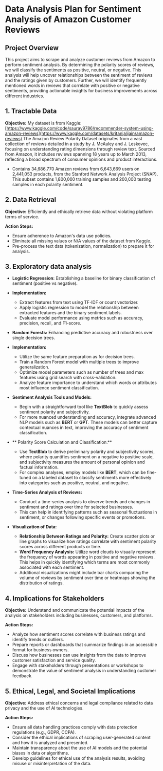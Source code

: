 # Data Analysis Plan for Sentiment Analysis of Amazon Customer Reviews

## Project Overview

This project aims to scrape and analyze customer reviews from Amazon to perform sentiment analysis. By determining the polarity scores of reviews, we will classify the sentiments as positive, neutral, or negative. This analysis will help uncover relationships between the sentiment of reviews and the ratings given by customers. Further, we will identify frequently mentioned words in reviews that correlate with positive or negative sentiments, providing actionable insights for business improvements across different industries.

## 1. Tractable Data 

**Objective:** My dataset is from Kaggle:[https://www.kaggle.com/code/saurav9786/recommender-system-using-amazon-reviews](https://www.kaggle.com/datasets/kritanjalijain/amazon-reviews)
The Amazon Review Polarity Dataset originates from a vast collection of reviews detailed in a study by J. McAuley and J. Leskovec, focusing on understanding rating dimensions through review text. Sourced from Amazon, it includes reviews spanning 18 years up to March 2013, reflecting a broad spectrum of consumer opinions and product interactions.
- Contains 34,686,770 Amazon reviews from 6,643,669 users on 2,441,053 products, from the Stanford Network Analysis Project (SNAP). This subset contains 1,800,000 training samples and 200,000 testing samples in each polarity sentiment.

## 2. Data Retrieval 

**Objective:** Efficiently and ethically retrieve data without violating platform terms of service.

**Action Steps:**
- Ensure adherence to Amazon's data use policies.
- Eliminate all missing values or N/A values of the dataset from Kaggle. 
- Pre-process the text data (tokenization, normalization) to prepare it for analysis.

## 3.  Exploratory data analysis

- **Logistic Regression:** Establishing a baseline for binary classification of sentiment (positive vs negative).
- **Implementation:**
  - Extract features from text using TF-IDF or count vectorizer.
  - Apply logistic regression to model the relationship between extracted features and the binary sentiment labels.
  - Evaluate model performance using metrics such as accuracy, precision, recall, and F1-score.

- **Random Forests:** Enhancing predictive accuracy and robustness over single decision trees.
- **Implementation:**
  - Utilize the same feature preparation as for decision trees.
  - Train a Random Forest model with multiple trees to improve generalization.
  - Optimize model parameters such as number of trees and max features using grid search with cross-validation.
  - Analyze feature importance to understand which words or attributes most influence sentiment classification.

- **Sentiment Analysis Tools and Models:**
  - Begin with a straightforward tool like **TextBlob** to quickly assess sentiment polarity and subjectivity.
  - For more nuanced understanding and accuracy, integrate advanced NLP models such as **BERT** or **GPT**. These models can better capture contextual nuances in text, improving the accuracy of sentiment classification.

- ** Polarity Score Calculation and Classification:**
  - Use **TextBlob** to derive preliminary polarity and subjectivity scores, where polarity quantifies sentiment on a negative to positive scale, and subjectivity measures the amount of personal opinion and factual information.
  - For complex analyses, employ models like **BERT**, which can be fine-tuned on a labeled dataset to classify sentiments more effectively into categories such as positive, neutral, and negative.

- **Time-Series Analysis of Reviews:**
  - Conduct a time-series analysis to observe trends and changes in sentiment and ratings over time for selected businesses.
  - This can help in identifying patterns such as seasonal fluctuations in sentiment, or changes following specific events or promotions.

- **Visualization of Data:**
  - **Relationship Between Ratings and Polarity:** Create scatter plots or line graphs to visualize how ratings correlate with sentiment polarity scores across different products or time.
  - **Word Frequency Analysis:** Utilize word clouds to visually represent the frequency of words appearing in positive and negative reviews. This helps in quickly identifying which terms are most commonly associated with each sentiment.
  - Additional visualizations might include bar charts comparing the volume of reviews by sentiment over time or heatmaps showing the distribution of ratings.

## 4. Implications for Stakeholders 

**Objective:** Understand and communicate the potential impacts of the analysis on stakeholders including businesses, customers, and platforms.

**Action Steps:**
- Analyze how sentiment scores correlate with business ratings and identify trends or outliers.
- Prepare reports or dashboards that summarize findings in an accessible format for business owners.
- Discuss how businesses can use insights from the data to improve customer satisfaction and service quality.
- Engage with stakeholders through presentations or workshops to demonstrate the value of sentiment analysis in understanding customer feedback.

## 5. Ethical, Legal, and Societal Implications

**Objective:** Address ethical concerns and legal compliance related to data privacy and the use of AI technologies.

**Action Steps:**
- Ensure all data handling practices comply with data protection regulations (e.g., GDPR, CCPA).
- Consider the ethical implications of scraping user-generated content and how it is analyzed and presented.
- Maintain transparency about the use of AI models and the potential biases in data or algorithms.
- Develop guidelines for ethical use of the analysis results, avoiding misuse or misinterpretation of the data.
